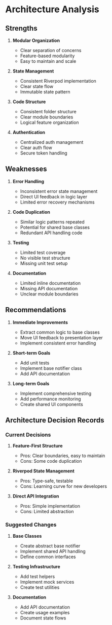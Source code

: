 # Architecture Analysis

## Strengths

1. **Modular Organization**
   - Clear separation of concerns
   - Feature-based modularity
   - Easy to maintain and scale

2. **State Management**
   - Consistent Riverpod implementation
   - Clear state flow
   - Immutable state pattern

3. **Code Structure**
   - Consistent folder structure
   - Clear module boundaries
   - Logical feature organization

4. **Authentication**
   - Centralized auth management
   - Clear auth flow
   - Secure token handling

## Weaknesses

1. **Error Handling**
   - Inconsistent error state management
   - Direct UI feedback in logic layer
   - Limited error recovery mechanisms

2. **Code Duplication**
   - Similar logic patterns repeated
   - Potential for shared base classes
   - Redundant API handling code

3. **Testing**
   - Limited test coverage
   - No visible test structure
   - Missing unit test setup

4. **Documentation**
   - Limited inline documentation
   - Missing API documentation
   - Unclear module boundaries

## Recommendations

1. **Immediate Improvements**
   - Extract common logic to base classes
   - Move UI feedback to presentation layer
   - Implement consistent error handling

2. **Short-term Goals**
   - Add unit tests
   - Implement base notifier class
   - Add API documentation

3. **Long-term Goals**
   - Implement comprehensive testing
   - Add performance monitoring
   - Create shared UI components

## Architecture Decision Records

### Current Decisions

1. **Feature-First Structure**
   - Pros: Clear boundaries, easy to maintain
   - Cons: Some code duplication

2. **Riverpod State Management**
   - Pros: Type-safe, testable
   - Cons: Learning curve for new developers

3. **Direct API Integration**
   - Pros: Simple implementation
   - Cons: Limited abstraction

### Suggested Changes

1. **Base Classes**
   - Create abstract base notifier
   - Implement shared API handling
   - Define common interfaces

2. **Testing Infrastructure**
   - Add test helpers
   - Implement mock services
   - Create test utilities

3. **Documentation**
   - Add API documentation
   - Create usage examples
   - Document state flows